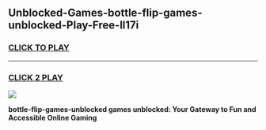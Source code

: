 
## Unblocked-Games-bottle-flip-games-unblocked-Play-Free-ll17i
<h3>
<a href="https://premium76.site?title=bottle-flip-games-unblocked&ref=10A">CLICK TO PLAY</a></h3>
<hr>

<h3>
<a href="https://premium76.site?title=bottle-flip-games-unblocked&ref=10A">CLICK 2 PLAY</a>
  
</h3>

<a href="https://premium76.site?title=bottle-flip-games-unblocked&ref=10A"><img src="https://clearcache.store/games.png"></a>


**bottle-flip-games-unblocked games unblocked: Your Gateway to Fun and Accessible Online Gaming**
